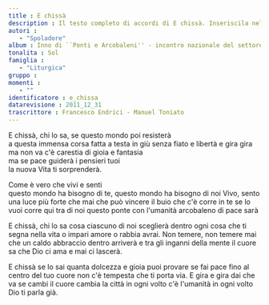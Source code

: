 ```yaml
--- 
title : E chissà
description : Il testo completo di accordi di E chissà. Inseriscila nel tuo canzoniere!
autori : 
   - "Spoladore"
album : Inno di ``Ponti e Arcobaleni'' - incontro nazionale del settore giovani di AC, Roma 1997
tonalita : Sol
famiglia : 
   - "Liturgica"
gruppo : 
momenti : 
   - ""
identificatore : e_chissa
datarevisione : 2011_12_31
trascrittore : Francesco Endrici - Manuel Toniato
--- 
```




E chissà, chi lo sa,
se questo mondo poi resisterà  
a questa immensa corsa fatta a testa in giù
senza fiato e libertà
e gira gira ma non va
c'è carestia di gioia e fantasia   
ma se pace guiderà i pensieri tuoi   
la nuova Vita ti sorprenderà.  


Come è vero che vivi  e senti  
questo mondo ha bisogno di te,
questo mondo ha bisogno di noi
Vivo,   sento 
una luce più forte che mai
che può vincere il buio che c'è
corre in te se lo vuoi
corre qui tra di noi
questo ponte con l'umanità
arcobaleno di pace sarà      


E chissà, chi lo sa
cosa ciascuno di noi sceglierà
dentro ogni cosa che ti segna nella vita
o impari amore o rabbia avrai.
Non temere, non temere mai
che un caldo abbraccio dentro arriverà
e tra gli inganni della mente il cuore sa
che Dio ci ama e mai ci lascerà.


E chissà se lo sai
quanta dolcezza e gioia puoi provare
se fai pace fino al centro del tuo cuore
non c'è tempesta che ti porta via.
E gira e gira dai che va
se cambi il cuore cambia la città
in ogni volto c'è l'umanità
in ogni volto Dio ti parla già.



